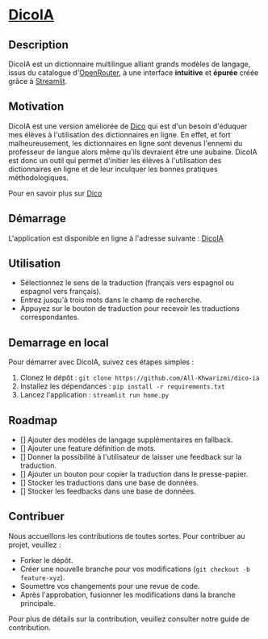 # [DicoIA](https://dicoia.streamlit.app/) 

## Description
DicoIA est un dictionnaire multilingue alliant grands modèles de langage, issus du catalogue d'[OpenRouter](https://openrouter.ai/docs#models), à une interface **intuitive** et **épurée** créée grâce à [Streamlit](https://streamlit.io/).

## Motivation
DicoIA est une version améliorée de [Dico](https://dico-uno.vercel.app/) qui est d'un besoin d'éduquer mes élèves à l'utilisation des dictionnaires en ligne. En effet, et fort malheureusement, les dictionnaires en ligne sont devenus l'ennemi du professeur de langue alors même qu'ils devraient être une aubaine. DicoIA est donc un outil qui permet d'initier les élèves à l'utilisation des dictionnaires en ligne et de leur inculquer les bonnes pratiques méthodologiques.

Pour en savoir plus sur [Dico](https://all-khwarizmi.github.io/blog_quarto/posts/dico/dico-old.html) 

## Démarrage
L'application est disponible en ligne à l'adresse suivante : [DicoIA](https://dicoia.streamlit.app/) 

## Utilisation
- Sélectionnez le sens de la traduction (français vers espagnol ou espagnol vers français).
- Entrez jusqu'à trois mots dans le champ de recherche.
- Appuyez sur le bouton de traduction pour recevoir les traductions correspondantes.

## Demarrage en local
Pour démarrer avec DicoIA, suivez ces étapes simples :
1. Clonez le dépôt : `git clone https://github.com/All-Khwarizmi/dico-ia`
2. Installez les dépendances : `pip install -r requirements.txt`
3. Lancez l'application : `streamlit run home.py` 

## Roadmap
- [] Ajouter des modèles de langage supplémentaires en fallback.
- [] Ajouter une feature définition de mots.
- [] Donner la possibilité à l'utilisateur de laisser une feedback sur la traduction.
- [] Ajouter un bouton pour copier la traduction dans le presse-papier.
- [] Stocker les traductions dans une base de données.
- [] Stocker les feedbacks dans une base de données.

## Contribuer
Nous accueillons les contributions de toutes sortes. Pour contribuer au projet, veuillez :
- Forker le dépôt.
- Créer une nouvelle branche pour vos modifications (`git checkout -b feature-xyz`).
- Soumettre vos changements pour une revue de code.
- Après l'approbation, fusionner les modifications dans la branche principale.

Pour plus de détails sur la contribution, veuillez consulter notre guide de contribution.